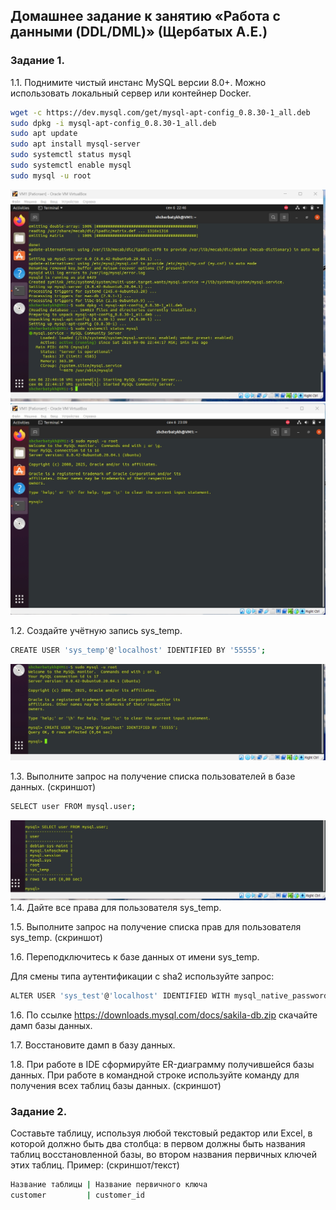 
## Домашнее задание к занятию «Работа с данными (DDL/DML)» (Щербатых А.Е.)
### Задание 1.
1.1. Поднимите чистый инстанс MySQL версии 8.0+. Можно использовать локальный сервер или контейнер Docker.
```bash
wget -c https://dev.mysql.com/get/mysql-apt-config_0.8.30-1_all.deb
sudo dpkg -i mysql-apt-config_0.8.30-1_all.deb
sudo apt update
sudo apt install mysql-server
sudo systemctl status mysql
sudo systemctl enable mysql
sudo mysql -u root
```
![alt text](Pictures/Picture1.jpg)
![alt text](Pictures/Picture2.jpg)

1.2. Создайте учётную запись sys_temp.
```bash
CREATE USER 'sys_temp'@'localhost' IDENTIFIED BY '55555';
```
![alt text](Pictures/Picture3.jpg)

1.3. Выполните запрос на получение списка пользователей в базе данных. (скриншот)
```bash
SELECT user FROM mysql.user;
```
![alt text](Pictures/Picture4.jpg)
1.4. Дайте все права для пользователя sys_temp.

1.5. Выполните запрос на получение списка прав для пользователя sys_temp. (скриншот)

1.6. Переподключитесь к базе данных от имени sys_temp.

Для смены типа аутентификации с sha2 используйте запрос:
```bash
ALTER USER 'sys_test'@'localhost' IDENTIFIED WITH mysql_native_password BY 'password';
```
1.6. По ссылке https://downloads.mysql.com/docs/sakila-db.zip скачайте дамп базы данных.

1.7. Восстановите дамп в базу данных.

1.8. При работе в IDE сформируйте ER-диаграмму получившейся базы данных. При работе в командной строке используйте команду для получения всех таблиц базы данных. (скриншот)

### Задание 2.
Составьте таблицу, используя любой текстовый редактор или Excel, в которой должно быть два столбца: в первом должны быть названия таблиц восстановленной базы, во втором названия первичных ключей этих таблиц. Пример: (скриншот/текст)
```bash
Название таблицы | Название первичного ключа
customer         | customer_id
```
